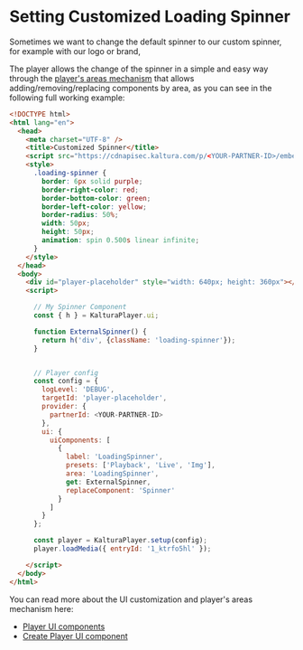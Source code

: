 
# Setting Customized Loading Spinner

Sometimes we want to change the default spinner to our custom spinner, for example with our logo or brand,

The player allows the change of the spinner in a simple and easy way through the [player's areas mechanism](./ui-components.md) that allows adding/removing/replacing components by area,
as you can see in the following full working example:

```html
<!DOCTYPE html>
<html lang="en">
  <head>
    <meta charset="UTF-8" />
    <title>Customized Spinner</title>
    <script src="https://cdnapisec.kaltura.com/p/<YOUR-PARTNER-ID>/embedPlaykitJs/uiconf_id/<UICONF-ID>"></script>
    <style>
      .loading-spinner {
        border: 6px solid purple;
        border-right-color: red;
        border-bottom-color: green;
        border-left-color: yellow;
        border-radius: 50%;
        width: 50px;
        height: 50px;
        animation: spin 0.500s linear infinite;
      }
    </style>
  </head>
  <body>
    <div id="player-placeholder" style="width: 640px; height: 360px"></div>
    <script>

      // My Spinner Component
      const { h } = KalturaPlayer.ui;

      function ExternalSpinner() {
        return h('div', {className: 'loading-spinner'});
      }


      // Player config
      const config = {
        logLevel: 'DEBUG',
        targetId: 'player-placeholder',
        provider: {
          partnerId: <YOUR-PARTNER-ID>
        },
        ui: {
          uiComponents: [
            {
              label: 'LoadingSpinner',
              presets: ['Playback', 'Live', 'Img'],
              area: 'LoadingSpinner',
              get: ExternalSpinner,
              replaceComponent: 'Spinner'
            }
          ]
        }
      };

      const player = KalturaPlayer.setup(config);
      player.loadMedia({ entryId: '1_ktrfo5hl' });

    </script>
  </body>
</html>
```

You can read more about the UI customization and player's areas mechanism here:

- [Player UI components](./ui-components.md)
- [Create Player UI component](./create-ui-component.md)
